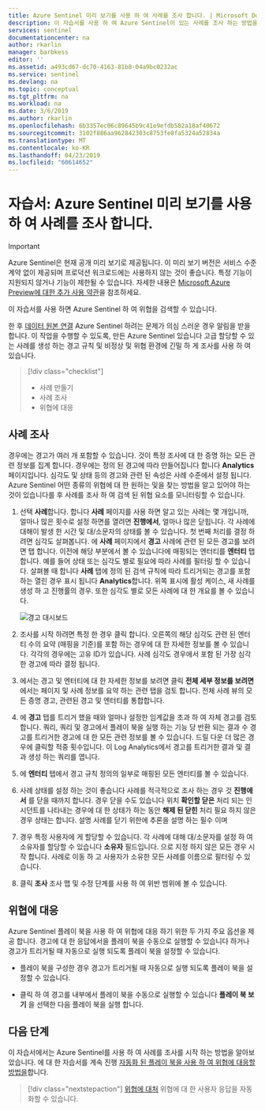 ```yaml
---
title: Azure Sentinel 미리 보기를 사용 하 여 사례를 조사 합니다. | Microsoft Docs
description: 이 자습서를 사용 하 여 Azure Sentinel이 있는 사례를 조사 하는 방법을 알아봅니다.
services: sentinel
documentationcenter: na
author: rkarlin
manager: barbkess
editor: ''
ms.assetid: a493cd67-dc70-4163-81b8-04a9bc0232ac
ms.service: sentinel
ms.devlang: na
ms.topic: conceptual
ms.tgt_pltfrm: na
ms.workload: na
ms.date: 3/6/2019
ms.author: rkarlin
ms.openlocfilehash: 6b3357ec06c89645b9c41e9efdb582a18af40672
ms.sourcegitcommit: 3102f886aa962842303c8753fe8fa5324a52834a
ms.translationtype: MT
ms.contentlocale: ko-KR
ms.lasthandoff: 04/23/2019
ms.locfileid: "60614652"
---
```

# <a name="tutorial-investigate-cases-with-azure-sentinel-preview"></a>자습서: Azure Sentinel 미리 보기를 사용 하 여 사례를 조사 합니다.

> [!IMPORTANT]
> Azure Sentinel은 현재 공개 미리 보기로 제공됩니다.
> 이 미리 보기 버전은 서비스 수준 계약 없이 제공되며 프로덕션 워크로드에는 사용하지 않는 것이 좋습니다. 특정 기능이 지원되지 않거나 기능이 제한될 수 있습니다. 자세한 내용은 [Microsoft Azure Preview에 대한 추가 사용 약관](https://azure.microsoft.com/support/legal/preview-supplemental-terms/)을 참조하세요.

이 자습서를 사용 하면 Azure Sentinel 하 여 위협을 검색할 수 있습니다.

한 후 [데이터 원본 연결](quickstart-onboard.md) Azure Sentinel 하려는 문제가 의심 스러운 경우 알림을 받을 합니다. 이 작업을 수행할 수 있도록, 만든 Azure Sentinel 있습니다 고급 할당할 수 있는 사례를 생성 하는 경고 규칙 및 비정상 및 위협 환경에 긴밀 하 게 조사를 사용 하 여 있습니다. 

> [!div class="checklist"]
> * 사례 만들기
> * 사례 조사
> * 위협에 대응

## <a name="investigate-cases"></a>사례 조사

경우에는 경고가 여러 개 포함할 수 있습니다. 것이 특정 조사에 대 한 증명 하는 모든 관련 정보를 집계 합니다. 경우에는 정의 된 경고에 따라 만들어집니다 합니다 **Analytics** 페이지입니다. 심각도 및 상태 등의 경고와 관련 된 속성은 사례 수준에서 설정 됩니다. Azure Sentinel 어떤 종류의 위협에 대 한 원하는 및을 찾는 방법을 알고 있어야 하는 것이 있습니다를 후 사례를 조사 하 여 검색 된 위협 요소를 모니터링할 수 있습니다. 

1. 선택 **사례**합니다. 합니다 **사례** 페이지를 사용 하면 알고 있는 사례는 몇 개입니까, 얼마나 많은 횟수로 설정 하면를 열려면 **진행에서**, 얼마나 많은 닫힙니다. 각 사례에 대해이 발생 한 시간 및 대/소문자의 상태를 볼 수 있습니다. 첫 번째 처리를 결정 하려면 심각도 살펴봅니다. 에 **사례** 페이지에서 **경고** 사례에 관련 된 모든 경고를 보려면 탭 합니다. 이전에 해당 부분에서 볼 수 있습니다에 매핑되는 엔터티를 **엔터티** 탭 합니다.  예를 들어 상태 또는 심각도 별로 필요에 따라 사례를 필터링 할 수 있습니다. 살펴볼 때 합니다 **사례** 탭에 정의 된 검색 규칙에 따라 트리거되는 경고를 포함 하는 열린 경우 표시 됩니다 **Analytics**합니다. 위쪽 표시에 활성 케이스, 새 사례를 생성 하 고 진행률의 경우. 또한 심각도 별로 모든 사례에 대 한 개요를 볼 수 있습니다.

   ![경고 대시보드](./media/tutorial-investigate-cases/cases.png)

2. 조사를 시작 하려면 특정 한 경우 클릭 합니다. 오른쪽의 해당 심각도 관련 된 엔터티 수의 요약 (매핑을 기준)를 포함 하는 경우에 대 한 자세한 정보를 볼 수 있습니다. 각각의 경우에는 고유 ID가 있습니다. 사례 심각도 경우에서 포함 된 가장 심각한 경고에 따라 결정 됩니다.  

1. 에서는 경고 및 엔터티에 대 한 자세한 정보를 보려면 클릭 **전체 세부 정보를 보려면** 에서는 페이지 및 사례 정보를 요약 하는 관련 탭을 검토 합니다.  전체 사례 뷰의 모든 증명 경고, 관련된 경고 및 엔터티를 통합합니다.

1. 에 **경고** 탭를 트리거 했을 때와 얼마나 설정한 임계값을 초과 하 여 자체 경고를 검토 합니다. 쿼리, 쿼리 및 경고에서 플레이 북을 실행 하는 기능 당 반환 되는 결과 수 경고를 트리거한 경고에 대 한 모든 관련 정보를 볼 수 있습니다. 드릴 다운 더 많은 경우에 클릭할 적중 횟수입니다. 이 Log Analytics에서 경고를 트리거한 결과 및 결과 생성 하는 쿼리를 엽니다.

3. 에 **엔터티** 탭에서 경고 규칙 정의의 일부로 매핑된 모든 엔터티를 볼 수 있습니다. 

4. 사례 상태를 설정 하는 것이 좋습니다 사례를 적극적으로 조사 하는 경우 것 **진행에서** 를 닫을 때까지 합니다. 경우 닫을 수도 있습니다 위치 **확인할 닫은** 처리 되는 인시던트를 나타내는 경우에 대 한 상태가 하는 동안 **해제 된 닫힌** 처리 필요 하지 않은 경우 상태는 합니다. 설명 사례를 닫기 위한에 추론을 설명 하는 필수 이며

5. 경우 특정 사용자에 게 할당할 수 있습니다. 각 사례에 대해 대/소문자를 설정 하 여 소유자를 할당할 수 있습니다 **소유자** 필드입니다. 으로 지정 하지 않은 모든 경우 시작 합니다. 사례로 이동 하 고 사용자가 소유한 모든 사례를 이름으로 필터링 수 있습니다. 

5. 클릭 **조사** 조사 맵 및 수정 단계를 사용 하 여 위반 범위에 볼 수 있습니다. 



## <a name="respond-to-threats"></a>위협에 대응

Azure Sentinel 플레이 북을 사용 하 여 위협에 대응 하기 위한 두 가지 주요 옵션을 제공 합니다. 경고에 대 한 응답에서을 플레이 북을 수동으로 실행할 수 있습니다 하거나 경고가 트리거될 때 자동으로 실행 되도록 플레이 북을 설정할 수 있습니다.

- 플레이 북을 구성한 경우 경고가 트리거될 때 자동으로 실행 되도록 플레이 북을 설정할 수 있습니다. 

- 클릭 하 여 경고를 내부에서 플레이 북을 수동으로 실행할 수 있습니다 **플레이 북 보기** 을 선택한 다음 플레이 북을 실행 합니다.




## <a name="next-steps"></a>다음 단계
이 자습서에서는 Azure Sentinel를 사용 하 여 사례를 조사를 시작 하는 방법을 알아보았습니다. 에 대 한 자습서를 계속 진행 [자동화 된 플레이 북을 사용 하 여 위협에 대응할 방법을](tutorial-respond-threats-playbook.md)합니다.
> [!div class="nextstepaction"]
> [위협에 대처](tutorial-respond-threats-playbook.md) 위협에 대 한 사용자 응답을 자동화할 수 있습니다.

